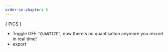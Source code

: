 ```yaml
---
order-in-chapter: 5
---
```



{ PICS }

- Toggle OFF `"QUANTIZE"`, now there's no quantisation anymore you record in real time!
- export
